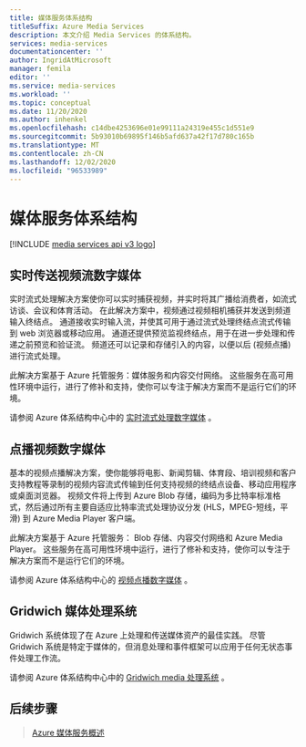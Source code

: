 ```yaml
---
title: 媒体服务体系结构
titleSuffix: Azure Media Services
description: 本文介绍 Media Services 的体系结构。
services: media-services
documentationcenter: ''
author: IngridAtMicrosoft
manager: femila
editor: ''
ms.service: media-services
ms.workload: ''
ms.topic: conceptual
ms.date: 11/20/2020
ms.author: inhenkel
ms.openlocfilehash: c14dbe4253696e01e99111a24319e455c1d551e9
ms.sourcegitcommit: 5b93010b69895f146b5afd637a42f17d780c165b
ms.translationtype: MT
ms.contentlocale: zh-CN
ms.lasthandoff: 12/02/2020
ms.locfileid: "96533989"
---
```

# <a name="media-services-architectures"></a>媒体服务体系结构

[!INCLUDE [media services api v3 logo](./includes/v3-hr.md)]

## <a name="live-streaming-digital-media"></a>实时传送视频流数字媒体

实时流式处理解决方案使你可以实时捕获视频，并实时将其广播给消费者，如流式访谈、会议和体育活动。 在此解决方案中，视频通过视频相机捕获并发送到频道输入终结点。 通道接收实时输入流，并使其可用于通过流式处理终结点流式传输到 web 浏览器或移动应用。 通道还提供预览监视终结点，用于在进一步处理和传递之前预览和验证流。 频道还可以记录和存储引入的内容，以便以后 (视频点播) 进行流式处理。

此解决方案基于 Azure 托管服务：媒体服务和内容交付网络。 这些服务在高可用性环境中运行，进行了修补和支持，使你可以专注于解决方案而不是运行它们的环境。

请参阅 Azure 体系结构中心中的 [实时流式处理数字媒体](https://docs.microsoft.com/azure/architecture/solution-ideas/articles/digital-media-live-stream) 。

## <a name="video-on-demand-digital-media"></a>点播视频数字媒体

基本的视频点播解决方案，使你能够将电影、新闻剪辑、体育段、培训视频和客户支持教程等录制的视频内容流式传输到任何支持视频的终结点设备、移动应用程序或桌面浏览器。 视频文件将上传到 Azure Blob 存储，编码为多比特率标准格式，然后通过所有主要自适应比特率流式处理协议分发 (HLS，MPEG-短线，平滑) 到 Azure Media Player 客户端。

此解决方案基于 Azure 托管服务： Blob 存储、内容交付网络和 Azure Media Player。 这些服务在高可用性环境中运行，进行了修补和支持，使你可以专注于解决方案而不是运行它们的环境。

请参阅 Azure 体系结构中心的 [视频点播数字媒体](https://docs.microsoft.com/azure/architecture/solution-ideas/articles/digital-media-video) 。

## <a name="gridwich-media-processing-system"></a>Gridwich 媒体处理系统

Gridwich 系统体现了在 Azure 上处理和传送媒体资产的最佳实践。 尽管 Gridwich 系统是特定于媒体的，但消息处理和事件框架可以应用于任何无状态事件处理工作流。

请参阅 Azure 体系结构中心中的 [Gridwich media 处理系统](https://docs.microsoft.com/azure/architecture/reference-architectures/media-services/gridwich-architecture) 。

## <a name="next-steps"></a>后续步骤

> [Azure 媒体服务概述](media-services-overview.md)